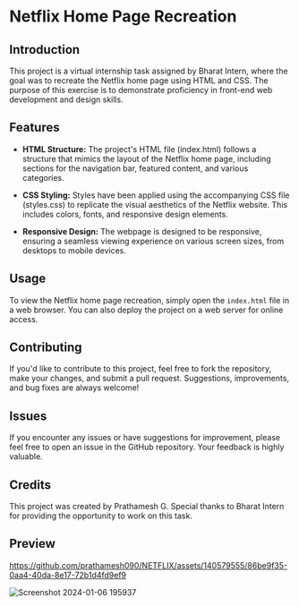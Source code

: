 

# Netflix Home Page Recreation

## Introduction

This project is a virtual internship task assigned by Bharat Intern, where the goal was to recreate the Netflix home page using HTML and CSS. The purpose of this exercise is to demonstrate proficiency in front-end web development and design skills.

## Features

- **HTML Structure:** The project's HTML file (index.html) follows a structure that mimics the layout of the Netflix home page, including sections for the navigation bar, featured content, and various categories.

- **CSS Styling:** Styles have been applied using the accompanying CSS file (styles.css) to replicate the visual aesthetics of the Netflix website. This includes colors, fonts, and responsive design elements.

- **Responsive Design:** The webpage is designed to be responsive, ensuring a seamless viewing experience on various screen sizes, from desktops to mobile devices.

## Usage

To view the Netflix home page recreation, simply open the `index.html` file in a web browser. You can also deploy the project on a web server for online access.

## Contributing

If you'd like to contribute to this project, feel free to fork the repository, make your changes, and submit a pull request. Suggestions, improvements, and bug fixes are always welcome!

## Issues

If you encounter any issues or have suggestions for improvement, please feel free to open an issue in the GitHub repository. Your feedback is highly valuable.

## Credits

This project was created by Prathamesh G. Special thanks to Bharat Intern for providing the opportunity to work on this task.

## Preview


https://github.com/prathamesh090/NETFLIX/assets/140579555/86be9f35-0aa4-40da-8e17-72b1d4fd9ef9

![Screenshot 2024-01-06 195937](https://github.com/prathamesh090/NETFLIX/assets/140579555/980c80fc-e9de-4a80-bdd3-c937927d88cd)

